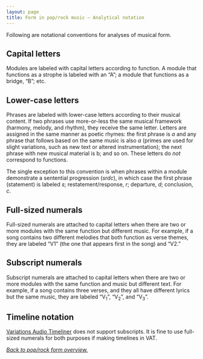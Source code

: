 ```yaml
---
layout: page
title: Form in pop/rock music – Analytical notation
---
```


Following are notational conventions for analyses of musical form.

## Capital letters

Modules are labeled with capital letters according to function. A module that functions as a strophe is labeled with an “A”; a module that functions as a bridge, “B”; etc.

## Lower-case letters

Phrases are labeled with lower-case letters according to their musical content. If two phrases use more-or-less the same musical framework (harmony, melody, and rhythm), they receive the same letter. Letters are assigned in the same manner as poetic rhymes: the first phrase is *a* and any phrase that follows based on the same music is also *a* (primes are used for slight variations, such as new text or altered instrumentation); the next phrase with new musical material is b; and so on. These letters do *not* correspond to functions. 

The single exception to this convention is when phrases within a module demonstrate a sentential progression (*srdc*), in which case the first phrase (statement) is labeled *s*; restatement/response, *r*; departure, *d*; conclusion, *c*.

## Full-sized numerals

Full-sized numerals are attached to capital letters when there are two or more modules with the same function but different music. For example, if a song contains two different melodies that both function as verse themes, they are labeled “V1” (the one that appears first in the song) and “V2.”

## Subscript numerals

Subscript numerals are attached to capital letters when there are two or more modules with the same function and music but different text. For example, if a song contains three verses, and they all have different lyrics but the same music, they are labeled “V<sub>1</sub>”, “V<sub>2</sub>”, and “V<sub>3</sub>”.

## Timeline notation

[Variations Audio Timeliner][VAT] does not support subscripts. It is fine to use full-sized numerals for both purposes if making timelines in VAT.

[*Back to pop/rock form overview.*](popRockForm.html)

[VAT]: http://variations.sourceforge.net/vat/

